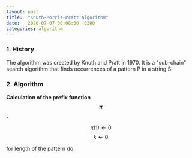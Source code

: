 ```yaml
---
layout: post
title:  "Knuth-Morris-Pratt algorithm"
date:   2020-07-07 00:08:00 -0200
categories: algorithm
---
```


### 1. History

The algorithm was created by Knuth and Pratt in 1970. It is a "sub-chain" search algorithm that finds occurrences of a pattern P in a string S.  

### 2. Algorithm

**Calculation of the prefix function $$\pi$$.**

$$\pi (1) \leftarrow 0$$
$$k \leftarrow 0$$

for length of the pattern do:
